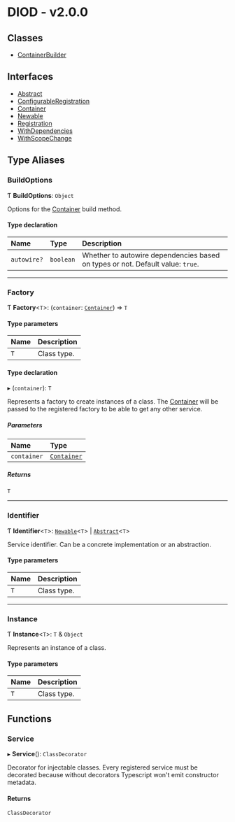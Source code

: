 # DIOD - v2.0.0

## Classes

- [ContainerBuilder](classes/ContainerBuilder.md)

## Interfaces

- [Abstract](interfaces/Abstract.md)
- [ConfigurableRegistration](interfaces/ConfigurableRegistration.md)
- [Container](interfaces/Container.md)
- [Newable](interfaces/Newable.md)
- [Registration](interfaces/Registration.md)
- [WithDependencies](interfaces/WithDependencies.md)
- [WithScopeChange](interfaces/WithScopeChange.md)

## Type Aliases

### BuildOptions

Ƭ **BuildOptions**: `Object`

Options for the [Container](interfaces/Container.md) build method.

#### Type declaration

| Name | Type | Description |
| :------ | :------ | :------ |
| `autowire?` | `boolean` | Whether to autowire dependencies based on types or not. Default value: `true`. |

___

### Factory

Ƭ **Factory**<`T`\>: (`container`: [`Container`](interfaces/Container.md)) => `T`

#### Type parameters

| Name | Description |
| :------ | :------ |
| `T` | Class type. |

#### Type declaration

▸ (`container`): `T`

Represents a factory to create instances of a class.
The [Container](interfaces/Container.md) will be passed to the registered factory to be able to
get any other service.

##### Parameters

| Name | Type |
| :------ | :------ |
| `container` | [`Container`](interfaces/Container.md) |

##### Returns

`T`

___

### Identifier

Ƭ **Identifier**<`T`\>: [`Newable`](interfaces/Newable.md)<`T`\> \| [`Abstract`](interfaces/Abstract.md)<`T`\>

Service identifier. Can be a concrete implementation or an abstraction.

#### Type parameters

| Name | Description |
| :------ | :------ |
| `T` | Class type. |

___

### Instance

Ƭ **Instance**<`T`\>: `T` & `Object`

Represents an instance of a class.

#### Type parameters

| Name | Description |
| :------ | :------ |
| `T` | Class type. |

## Functions

### Service

▸ **Service**(): `ClassDecorator`

Decorator for injectable classes. Every registered service must
be decorated because without decorators Typescript won't emit
constructor metadata.

#### Returns

`ClassDecorator`
